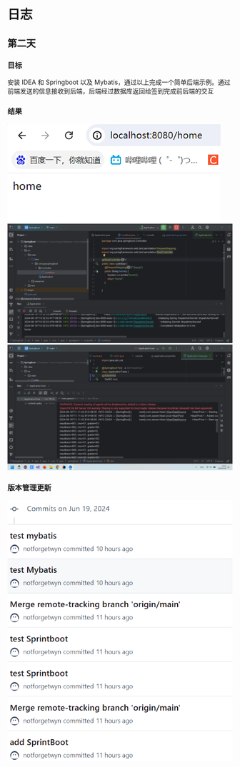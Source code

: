 # 日志

## 第二天

### 目标

安装 IDEA 和 Springboot 以及 Mybatis，通过以上完成一个简单后端示例。通过前端发送的信息接收到后端，后端经过数据库返回给签到完成前后端的交互

### 结果

![](./asset/two.png)
![](./asset/two1.png)
![](./asset/two2.png)

### 版本管理更新

![](./asset/two3.png)
